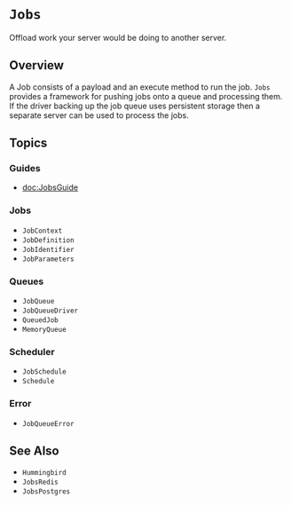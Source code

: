 # ``Jobs``

Offload work your server would be doing to another server. 

## Overview

A Job consists of a payload and an execute method to run the job. `Jobs` provides a framework for pushing jobs onto a queue and processing them. If the driver backing up the job queue uses persistent storage then a separate server can be used to process the jobs.

## Topics

### Guides

- <doc:JobsGuide>

### Jobs

- ``JobContext``
- ``JobDefinition``
- ``JobIdentifier``
- ``JobParameters``

### Queues

- ``JobQueue``
- ``JobQueueDriver``
- ``QueuedJob``
- ``MemoryQueue``

### Scheduler

- ``JobSchedule``
- ``Schedule``

### Error

- ``JobQueueError``

## See Also

- ``Hummingbird``
- ``JobsRedis``
- ``JobsPostgres``
